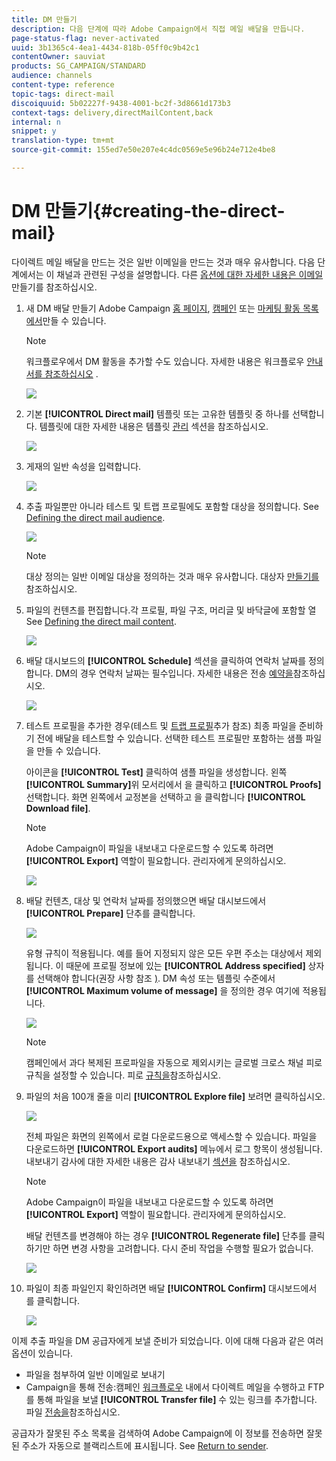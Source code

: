 ```yaml
---
title: DM 만들기
description: 다음 단계에 따라 Adobe Campaign에서 직접 메일 배달을 만듭니다.
page-status-flag: never-activated
uuid: 3b1365c4-4ea1-4434-818b-05ff0c9b42c1
contentOwner: sauviat
products: SG_CAMPAIGN/STANDARD
audience: channels
content-type: reference
topic-tags: direct-mail
discoiquuid: 5b02227f-9438-4001-bc2f-3d8661d173b3
context-tags: delivery,directMailContent,back
internal: n
snippet: y
translation-type: tm+mt
source-git-commit: 155ed7e50e207e4c4dc0569e5e96b24e712e4be8

---
```



# DM 만들기{#creating-the-direct-mail}

다이렉트 메일 배달을 만드는 것은 일반 이메일을 만드는 것과 매우 유사합니다. 다음 단계에서는 이 채널과 관련된 구성을 설명합니다. 다른 [옵션에 대한 자세한 내용은 이메일](../../channels/using/creating-an-email.md) 만들기를 참조하십시오.

1. 새 DM 배달 만들기 Adobe Campaign [홈 페이지](../../start/using/interface-description.md#home-page), [캠페인](../../start/using/marketing-activities.md#creating-a-marketing-activity) 또는 [마케팅 활동 목록에서](../../start/using/programs-and-campaigns.md#creating-a-campaign)만들 수 있습니다.

   >[!NOTE]
   >
   >워크플로우에서 DM 활동을 추가할 수도 있습니다. 자세한 내용은 워크플로우 [안내서를 참조하십시오](../../automating/using/direct-mail-delivery.md) .

   ![](assets/direct_mail_1.png)

1. 기본 **[!UICONTROL Direct mail]** 템플릿 또는 고유한 템플릿 중 하나를 선택합니다. 템플릿에 대한 자세한 내용은 템플릿 [관리](../../start/using/marketing-activity-templates.md) 섹션을 참조하십시오.

   ![](assets/direct_mail_2.png)

1. 게재의 일반 속성을 입력합니다.

   ![](assets/direct_mail_3.png)

1. 추출 파일뿐만 아니라 테스트 및 트랩 프로필에도 포함할 대상을 정의합니다. See [Defining the direct mail audience](../../channels/using/defining-the-direct-mail-audience.md).

   ![](assets/direct_mail_4.png)

   >[!NOTE]
   >
   >대상 정의는 일반 이메일 대상을 정의하는 것과 매우 유사합니다. 대상자 [만들기를](../../audiences/using/creating-audiences.md)참조하십시오.

1. 파일의 컨텐츠를 편집합니다.각 프로필, 파일 구조, 머리글 및 바닥글에 포함할 열 See [Defining the direct mail content](../../channels/using/defining-the-direct-mail-content.md).

   ![](assets/direct_mail_5.png)

1. 배달 대시보드의 **[!UICONTROL Schedule]** 섹션을 클릭하여 연락처 날짜를 정의합니다. DM의 경우 연락처 날짜는 필수입니다. 자세한 내용은 전송 [예약을](../../sending/using/about-scheduling-messages.md)참조하십시오.

   ![](assets/direct_mail_8.png)

1. 테스트 프로필을 추가한 경우(테스트 및 [트랩 프로필](../../channels/using/defining-the-direct-mail-audience.md#adding-test-and-trap-profiles)추가 참조) 최종 파일을 준비하기 전에 배달을 테스트할 수 있습니다. 선택한 테스트 프로필만 포함하는 샘플 파일을 만들 수 있습니다.

   아이콘을 **[!UICONTROL Test]** 클릭하여 샘플 파일을 생성합니다. 왼쪽 **[!UICONTROL Summary]**&#x200B;위 모서리에서 을 클릭하고 **[!UICONTROL Proofs]**&#x200B;선택합니다. 화면 왼쪽에서 교정본을 선택하고 을 클릭합니다 **[!UICONTROL Download file]**.

   >[!NOTE]
   >
   >Adobe Campaign이 파일을 내보내고 다운로드할 수 있도록 하려면 **[!UICONTROL Export]** 역할이 필요합니다. 관리자에게 문의하십시오.

   ![](assets/direct_mail_19.png)

1. 배달 컨텐츠, 대상 및 연락처 날짜를 정의했으면 배달 대시보드에서 **[!UICONTROL Prepare]** 단추를 클릭합니다.

   ![](assets/direct_mail_16.png)

   유형 규칙이 적용됩니다. 예를 들어 지정되지 않은 모든 우편 주소는 대상에서 제외됩니다. 이 때문에 프로필 정보에 있는 **[!UICONTROL Address specified]** 상자를 선택해야 합니다(권장 사항 참조 [)](../../channels/using/about-direct-mail.md#recommendations). DM 속성 또는 템플릿 수준에서 **[!UICONTROL Maximum volume of message]** 을 정의한 경우 여기에 적용됩니다.

   ![](assets/direct_mail_25.png)

   >[!NOTE]
   >
   >캠페인에서 과다 복제된 프로파일을 자동으로 제외시키는 글로벌 크로스 채널 피로 규칙을 설정할 수 있습니다. 피로 [규칙을](../../sending/using/fatigue-rules.md)참조하십시오.

1. 파일의 처음 100개 줄을 미리 **[!UICONTROL Explore file]** 보려면 클릭하십시오.

   ![](assets/direct_mail_18.png)

   전체 파일은 화면의 왼쪽에서 로컬 다운로드용으로 액세스할 수 있습니다. 파일을 다운로드하면 **[!UICONTROL Export audits]** 메뉴에서 로그 항목이 생성됩니다. 내보내기 감사에 대한 자세한 내용은 감사 내보내기 [섹션을](../../administration/using/auditing-export-logs.md) 참조하십시오.

   >[!NOTE]
   >
   >Adobe Campaign이 파일을 내보내고 다운로드할 수 있도록 하려면 **[!UICONTROL Export]** 역할이 필요합니다. 관리자에게 문의하십시오.

   배달 컨텐츠를 변경해야 하는 경우 **[!UICONTROL Regenerate file]** 단추를 클릭하기만 하면 변경 사항을 고려합니다. 다시 준비 작업을 수행할 필요가 없습니다.

   ![](assets/direct_mail_21.png)

1. 파일이 최종 파일인지 확인하려면 배달 **[!UICONTROL Confirm]** 대시보드에서 를 클릭합니다.

   ![](assets/direct_mail_20.png)

이제 추출 파일을 DM 공급자에게 보낼 준비가 되었습니다. 이에 대해 다음과 같은 여러 옵션이 있습니다.

* 파일을 첨부하여 일반 이메일로 보내기
* Campaign을 통해 전송:캠페인 [워크플로우](../../automating/using/direct-mail-delivery.md) 내에서 다이렉트 메일을 수행하고 FTP를 통해 파일을 보낼 **[!UICONTROL Transfer file]** 수 있는 링크를 추가합니다. 파일 [전송을](../../automating/using/transfer-file.md)참조하십시오.

공급자가 잘못된 주소 목록을 검색하여 Adobe Campaign에 이 정보를 전송하면 잘못된 주소가 자동으로 블랙리스트에 표시됩니다. See [Return to sender](../../channels/using/return-to-sender.md).
